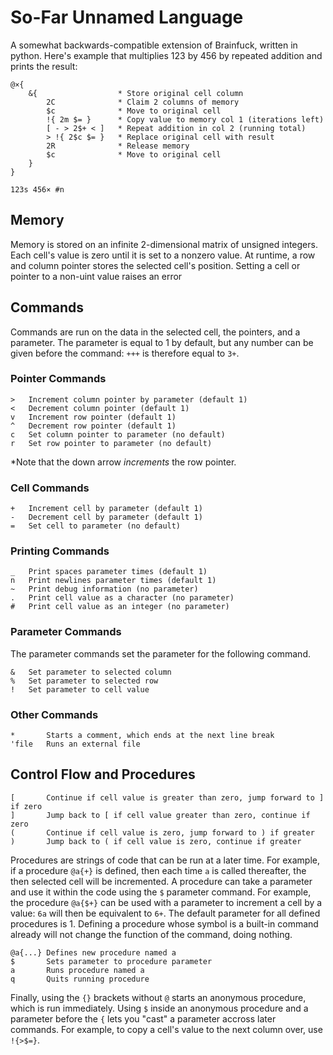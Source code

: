 # So-Far Unnamed Language

A somewhat backwards-compatible extension of Brainfuck, written in python. Here's example that multiplies 123 by 456 by repeated addition and prints the result:

    @×{
        &{                  * Store original cell column
            2C              * Claim 2 columns of memory
            $c              * Move to original cell
            !{ 2m $= }      * Copy value to memory col 1 (iterations left)
            [ - > 2$+ < ]   * Repeat addition in col 2 (running total)
            > !{ 2$c $= }   * Replace original cell with result
            2R              * Release memory
            $c              * Move to original cell
        }
    }
    
    123s 456× #n

## Memory

Memory is stored on an infinite 2-dimensional matrix of unsigned integers. Each cell's value is zero until it is set to a nonzero value. At runtime, a row and column pointer stores the selected cell's position. Setting a cell or pointer to a non-uint value raises an error

## Commands

Commands are run on the data in the selected cell, the pointers, and a parameter. The parameter is equal to 1 by default, but any number can be given before the command: `+++` is therefore equal to `3+`.

### Pointer Commands

    >   Increment column pointer by parameter (default 1)
    <   Decrement column pointer (default 1)
    v   Increment row pointer (default 1)
    ^   Decrement row pointer (default 1)
    c   Set column pointer to parameter (no default)
    r   Set row pointer to parameter (no default)

\*Note that the down arrow _increments_ the row pointer.

### Cell Commands

    +   Increment cell by parameter (default 1)
    -   Decrement cell by parameter (default 1)
    =   Set cell to parameter (no default)

### Printing Commands

    _   Print spaces parameter times (default 1)
    n   Print newlines parameter times (default 1)
    ~   Print debug information (no parameter)
    .   Print cell value as a character (no parameter)
    #   Print cell value as an integer (no parameter)

### Parameter Commands

The parameter commands set the parameter for the following command.

    &   Set parameter to selected column
    %   Set parameter to selected row
    !   Set parameter to cell value

### Other Commands

    *       Starts a comment, which ends at the next line break
    'file   Runs an external file

## Control Flow and Procedures

    [       Continue if cell value is greater than zero, jump forward to ] if zero
    ]       Jump back to [ if cell value greater than zero, continue if zero
    (       Continue if cell value is zero, jump forward to ) if greater
    )       Jump back to ( if cell value is zero, continue if greater

Procedures are strings of code that can be run at a later time. For example, if a procedure `@a{+}` is defined, then each time `a` is called thereafter, the then selected cell will be incremented. A procedure can take a parameter and use it within the code using the `$` parameter command. For example, the procedure `@a{$+}` can be used with a parameter to increment a cell by a value: `6a` will then be equivalent to `6+`. The default parameter for all defined procedures is 1. Defining a procedure whose symbol is a built-in command already will not change the function of the command, doing nothing.

    @a{...} Defines new procedure named a
    $       Sets parameter to procedure parameter
    a       Runs procedure named a
    q       Quits running procedure

Finally, using the `{}` brackets without `@` starts an anonymous procedure, which is run immediately. Using `$` inside an anonymous procedure and a parameter before the `{` lets you "cast" a parameter accross later commands. For example, to copy a cell's value to the next column over, use `!{>$=}`.
